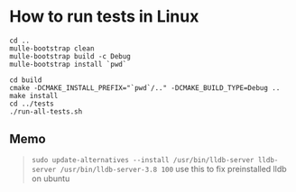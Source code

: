 # How to run tests in Linux

```
cd ..
mulle-bootstrap clean
mulle-bootstrap build -c Debug
mulle-bootstrap install `pwd`

cd build
cmake -DCMAKE_INSTALL_PREFIX="`pwd`/.." -DCMAKE_BUILD_TYPE=Debug ..
make install
cd ../tests
./run-all-tests.sh
```

## Memo

> `sudo update-alternatives --install /usr/bin/lldb-server lldb-server /usr/bin/lldb-server-3.8 100`
> use this to fix
> preinstalled lldb on ubuntu
